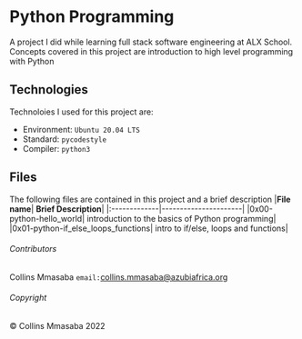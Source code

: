 # Python Programming
A project I did while learning full stack software engineering at ALX School. Concepts covered in this project are introduction to high level programming with Python

## Technologies
Technoloies I used for this project are:
- Environment: `Ubuntu 20.04 LTS`
- Standard: `pycodestyle`
- Compiler: `python3`

## Files
The following files are contained in this project and a brief description
|**File name**| **Brief Description**|
|:-------------|----------------------|
|0x00-python-hello_world| introduction to the basics of Python programming|
|0x01-python-if_else_loops_functions| intro to if/else, loops and functions|

###### Contributors ######
Collins Mmasaba `email:`<collins.mmasaba@azubiafrica.org>

###### Copyright ######
© Collins Mmasaba 2022
